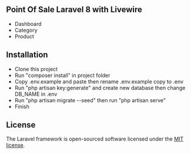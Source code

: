 ## Point Of Sale Laravel 8 with Livewire

- Dashboard
- Category
- Product

## Installation

- Clone this project
- Run "composer install" in project folder
- Copy .env.example and paste then rename .env.example copy to .env
- Run "php artisan key:generate" and create new database then change DB_NAME in .env
- Run "php artisan migrate --seed" then run "php artisan serve"
- Finish

## License

The Laravel framework is open-sourced software licensed under the [MIT license](https://opensource.org/licenses/MIT).
